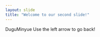 ```yaml
---
layout: slide
title: "Welcome to our second slide!"
---
```

DuguMinyue
Use the left arrow to go back!

